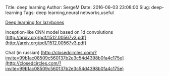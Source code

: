 Title: deep learning 
Author: SergeM
Date: 2016-06-03 23:08:00
Slug: deep-learning
Tags: deep learning,neural networks,useful


[Deep learning for lazybones](http://oduerr.github.io/blog/2016/04/06/Deep-Learning_for_lazybones)

Inception-like CNN model based on 1d convolutions [http://arxiv.org/pdf/1512.00567v3.pdf](http://arxiv.org/pdf/1512.00567v3.pdf)

Chat (in russian) [http://closedcircles.com/?invite=99b1ac08509c560137b2e3c54d4398b0fa4c175e](http://closedcircles.com/?invite=99b1ac08509c560137b2e3c54d4398b0fa4c175e)
